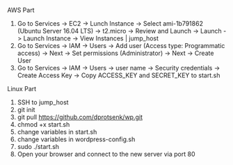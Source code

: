 AWS Part
1) Go to Services -> EC2 -> Lunch Instance -> Select ami-1b791862 (Ubuntu Server 16.04 LTS) -> t2.micro -> Review and Launch -> Launch -> Launch Instance -> View Instances | jump_host
2) Go to Services -> IAM -> Users -> Add user (Access type: Programmatic access) -> Next -> Set permissions (Administrator) -> Next -> Create User
3) Go to Services -> IAM -> Users -> user name -> Security credentials -> Create Access Key -> Copy ACCESS_KEY and SECRET_KEY to start.sh

Linux Part
1) SSH to jump_host
2) git init
3) git pull https://github.com/dprotsenk/wp.git
4) chmod +x start.sh
5) change variables in start.sh
6) change variables in wordpress-config.sh
7) sudo ./start.sh
8) Open your browser and connect to the new server via port 80
